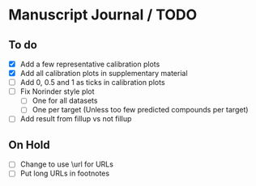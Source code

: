 # Manuscript Journal / TODO

## To do

- [x] Add a few representative calibration plots
- [x] Add all calibration plots in supplementary material
- [ ] Add 0, 0.5 and 1 as ticks in calibration plots
- [ ] Fix Norinder style plot 
  - [ ] One for all datasets
  - [ ] One per target (Unless too few predicted compounds per target)
- [ ] Add result from fillup vs not fillup

## On Hold

- [ ] Change to use \url for URLs
- [ ] Put long URLs in footnotes
